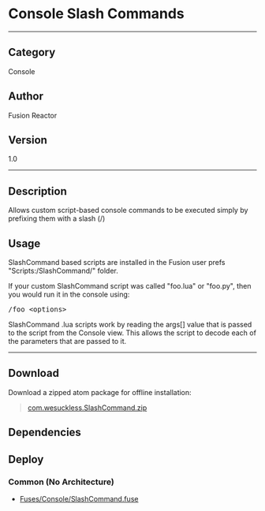 # Console Slash Commands
___

## Category
Console

## Author
Fusion Reactor

## Version
1.0

___

## Description
<p>Allows custom script-based console commands to be executed simply by prefixing them with a slash (/)</p>
	
<h2>Usage</h2>

<p>SlashCommand based scripts are installed in the Fusion user prefs "Scripts:/SlashCommand/" folder.</p>

<p>If your custom SlashCommand script was called "foo.lua" or "foo.py", then you would run it in the console using:</p>
<pre>/foo &lt;options&gt;</pre>

<p>SlashCommand .lua scripts work by reading the args[] value that is passed to the script from the Console view. This allows the script to decode each of the parameters that are passed to it.</p>

___

## Download

Download a zipped atom package for offline installation:
> [com.wesuckless.SlashCommand.zip](https://gitlab.com/WeSuckLess/Reactor/-/archive/master/Reactor-master.zip?path=Atoms/com.wesuckless.SlashCommand)  

## Dependencies

## Deploy

### Common (No Architecture)

<ul>
<li><a href="https://gitlab.com/WeSuckLess/Reactor/-/blob/master/Atoms/com.wesuckless.SlashCommand/Fuses/Console/SlashCommand.fuse?ref_type=heads">Fuses/Console/SlashCommand.fuse</a></li>
</ul>
